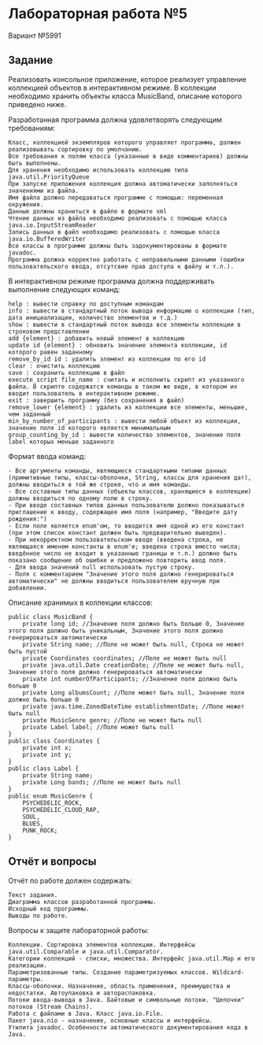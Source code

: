 # Лабораторная работа №5

Вариант №5991

## Задание
Реализовать консольное приложение, которое реализует управление коллекцией объектов в интерактивном режиме. В коллекции необходимо хранить объекты класса MusicBand, описание которого приведено ниже.

Разработанная программа должна удовлетворять следующим требованиям:

    Класс, коллекцией экземпляров которого управляет программа, должен реализовывать сортировку по умолчанию.
    Все требования к полям класса (указанные в виде комментариев) должны быть выполнены.
    Для хранения необходимо использовать коллекцию типа java.util.PriorityQueue
    При запуске приложения коллекция должна автоматически заполняться значениями из файла.
    Имя файла должно передаваться программе с помощью: переменная окружения.
    Данные должны храниться в файле в формате xml
    Чтение данных из файла необходимо реализовать с помощью класса java.io.InputStreamReader
    Запись данных в файл необходимо реализовать с помощью класса java.io.BufferedWriter
    Все классы в программе должны быть задокументированы в формате javadoc.
    Программа должна корректно работать с неправильными данными (ошибки пользовательского ввода, отсутсвие прав доступа к файлу и т.п.).

В интерактивном режиме программа должна поддерживать выполнение следующих команд:

    help : вывести справку по доступным командам
    info : вывести в стандартный поток вывода информацию о коллекции (тип, дата инициализации, количество элементов и т.д.)
    show : вывести в стандартный поток вывода все элементы коллекции в строковом представлении
    add {element} : добавить новый элемент в коллекцию
    update id {element} : обновить значение элемента коллекции, id которого равен заданному
    remove_by_id id : удалить элемент из коллекции по его id
    clear : очистить коллекцию
    save : сохранить коллекцию в файл
    execute_script file_name : считать и исполнить скрипт из указанного файла. В скрипте содержатся команды в таком же виде, в котором их вводит пользователь в интерактивном режиме.
    exit : завершить программу (без сохранения в файл)
    remove_lower {element} : удалить из коллекции все элементы, меньшие, чем заданный
    min_by_number_of_participants : вывести любой объект из коллекции, значение поля id которого является минимальным
    group_counting_by_id : вывести количество элементов, значение поля label которых меньше заданного

Формат ввода команд:

    - Все аргументы команды, являющиеся стандартными типами данных (примитивные типы, классы-оболочки, String, классы для хранения дат), должны вводиться в той же строке, что и имя команды.
    - Все составные типы данных (объекты классов, хранящиеся в коллекции) должны вводиться по одному полю в строку.
    - При вводе составных типов данных пользователю должно показываться приглашение к вводу, содержащее имя поля (например, "Введите дату рождения:")
    - Если поле является enum'ом, то вводится имя одной из его констант (при этом список констант должен быть предварительно выведен).
    - При некорректном пользовательском вводе (введена строка, не являющаяся именем константы в enum'е; введена строка вместо числа; введённое число не входит в указанные границы и т.п.) должно быть показано сообщение об ошибке и предложено повторить ввод поля.
    - Для ввода значений null использовать пустую строку.
    - Поля с комментарием "Значение этого поля должно генерироваться автоматически" не должны вводиться пользователем вручную при добавлении.

Описание хранимых в коллекции классов:

    public class MusicBand {
        private long id; //Значение поля должно быть больше 0, Значение этого поля должно быть уникальным, Значение этого поля должно генерироваться автоматически
        private String name; //Поле не может быть null, Строка не может быть пустой
        private Coordinates coordinates; //Поле не может быть null
        private java.util.Date creationDate; //Поле не может быть null, Значение этого поля должно генерироваться автоматически
        private int numberOfParticipants; //Значение поля должно быть больше 0
        private Long albumsCount; //Поле может быть null, Значение поля должно быть больше 0
        private java.time.ZonedDateTime establishmentDate; //Поле может быть null
        private MusicGenre genre; //Поле не может быть null
        private Label label; //Поле может быть null
    }
    public class Coordinates {
        private int x;
        private int y;
    }
    public class Label {
        private String name;
        private Long bands; //Поле не может быть null
    }
    public enum MusicGenre {
        PSYCHEDELIC_ROCK,
        PSYCHEDELIC_CLOUD_RAP,
        SOUL,
        BLUES,
        PUNK_ROCK;
    }

## Отчёт и вопросы

Отчёт по работе должен содержать:

    Текст задания.
    Диаграмма классов разработанной программы.
    Исходный код программы.
    Выводы по работе.

Вопросы к защите лабораторной работы:

    Коллекции. Сортировка элементов коллекции. Интерфейсы java.util.Comparable и java.util.Comparator.
    Категории коллекций - списки, множества. Интерфейс java.util.Map и его реализации.
    Параметризованные типы. Создание параметризуемых классов. Wildcard-параметры.
    Классы-оболочки. Назначение, область применения, преимущества и недостатки. Автоупаковка и автораспаковка.
    Потоки ввода-вывода в Java. Байтовые и символьные потоки. "Цепочки" потоков (Stream Chains).
    Работа с файлами в Java. Класс java.io.File.
    Пакет java.nio - назначение, основные классы и интерфейсы.
    Утилита javadoc. Особенности автоматического документирования кода в Java.

